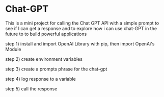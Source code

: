 # Chat-GPT
This is a mini project for calling the Chat GPT API with a simple prompt to see if I can get a response and to explore how i can use chat-GPT in the future to to build powerful applications


step 1) install and import OpenAI Library with pip, then import OpenAi's Module 

step 2) create environment variables 

step 3) create a prompts phrase for the chat-gpt

step 4) log response to a variable

step 5) call the response
